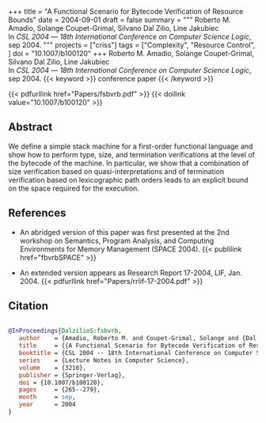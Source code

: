 +++
title = "A Functional Scenario for Bytecode Verification of Resource Bounds"
date = 2004-09-01
draft = false
summary = """
Roberto M. Amadio, Solange Coupet-Grimal, Silvano Dal Zilio, Line Jakubiec <br />
In _CSL 2004_ — _18th International Conference on Computer Science Logic_, sep 2004.
"""
projects = ["criss"]
tags = ["Complexity", "Resource Control", ]
doi = "10.1007/b100120"
+++
Roberto M. Amadio, Solange Coupet-Grimal, Silvano Dal Zilio, Line Jakubiec <br />
In _CSL 2004_ — _18th International Conference on Computer Science Logic_, sep 2004.
{{< keyword >}} conference paper {{< /keyword >}}


{{< pdfurllink href="Papers/fsbvrb.pdf" >}}
{{< doilink value="10.1007/b100120" >}}

## Abstract
We define a simple stack machine for a first-order functional language and show how to
        perform type, size, and termination verifications at the level of the bytecode of the
        machine. In particular, we show that a combination of size verification based on
        quasi-interpretations and of termination verification based on lexicographic path orders
        leads to an explicit bound on the space required for the execution.


## References
 * An abridged version of this paper was first
      presented at the 2nd workshop on Semantics, Program Analysis, and
      Computing Environments for Memory Management (SPACE 2004).
{{< publilink href="fbvrbSPACE" >}}


 * An extended version appears as Research Report
      17-2004, LIF, Jan. 2004.
{{< pdfurllink href="Papers/rrlif-17-2004.pdf" >}}




## Citation

```bibtex

@InProceedings{DalzilioS:fsbvrb,
   author    = {Amadio, Roberto M. and Coupet-Grimal, Solange and {Dal Zilio}, Silvano and Jakubiec, Line},
   title     = {{A Functional Scenario for Bytecode Verification of Resource Bounds}},
   booktitle = {CSL 2004 -- 18th International Conference on Computer Science Logic},
   series    = {Lecture Notes in Computer Science},
   volume    = {3210},
   publisher = {Springer-Verlag},
   doi = {10.1007/b100120},
   pages     = {265--279},
   month     = sep, 
   year      = 2004
}

````
